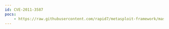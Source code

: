 ```yaml
---
id: CVE-2011-3587
pocs:
    - https://raw.githubusercontent.com/rapid7/metasploit-framework/master/modules/exploits/multi/http/plone_popen2.rb
---
```

